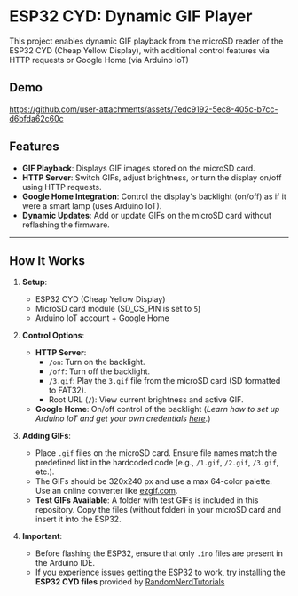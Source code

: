 # ESP32 CYD: Dynamic GIF Player

This project enables dynamic GIF playback from the microSD reader of the ESP32 CYD (Cheap Yellow Display), with additional control features via HTTP requests or Google Home (via Arduino IoT)

## Demo

https://github.com/user-attachments/assets/7edc9192-5ec8-405c-b7cc-d6bfda62c60c

## Features

-  **GIF Playback**: Displays GIF images stored on the microSD card.
-  **HTTP Server**: Switch GIFs, adjust brightness, or turn the display on/off using HTTP requests.
-  **Google Home Integration**: Control the display's backlight (on/off) as if it were a smart lamp (uses Arduino IoT).
-  **Dynamic Updates**: Add or update GIFs on the microSD card without reflashing the firmware.

---

## How It Works

1. **Setup**:
   - ESP32 CYD (Cheap Yellow Display)
   - MicroSD card module (SD_CS_PIN is set to `5`)
   - Arduino IoT account + Google Home

2. **Control Options**:
   - **HTTP Server**:
     - `/on`: Turn on the backlight.
     - `/off`: Turn off the backlight.
     - `/3.gif`: Play the `3.gif` file from the microSD card (SD formatted to FAT32).
     - Root URL (`/`): View current brightness and active GIF.
   - **Google Home**: On/off control of the backlight (*Learn how to set up Arduino IoT and get your own credentials [here](https://docs.arduino.cc/arduino-cloud/guides/overview/).*)

3. **Adding GIFs**:
   - Place `.gif` files on the microSD card. Ensure file names match the predefined list in the hardcoded code (e.g., `/1.gif`, `/2.gif`, `/3.gif`, etc.). 
   - The GIFs should be 320x240 px and use a max 64-color palette. Use an online converter like [ezgif.com](https://ezgif.com/). 
   - **Test GIFs Available**: A folder with test GIFs is included in this repository. Copy the files (without folder) in your microSD card and insert it into the ESP32. 

4. **Important**:
   - Before flashing the ESP32, ensure that only `.ino` files are present in the Arduino IDE.
   - If you experience issues getting the ESP32 to work, try installing the **ESP32 CYD files** provided by [RandomNerdTutorials](https://randomnerdtutorials.com/cheap-yellow-display-esp32-2432s028r/)
  
